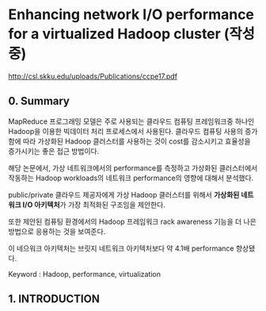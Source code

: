 # Enhancing network I/O performance for a virtualized Hadoop cluster (작성중)

http://csl.skku.edu/uploads/Publications/ccpe17.pdf

## 0. Summary

MapReduce 프로그래밍 모델은 주로 사용되는 클라우드 컴퓨팅 프레임워크중 하나인 Hadoop을 이용한 빅데이터 처리 프로세스에서 사용된다. 클라우드 컴퓨팅 사용의 증가함에 따라 가상화된 Hadoop 클러스터를 사용하는 것이 cost를 감소시키고 효율성을 증가시키는 좋은 접근 방법이다.

해당 논문에서, 가상 네트워크에서의 performance를 측정하고 가상화된 클러스터에서 작동하는 Hadoop workloads의 네트워크 performance의 영향에 대해서 분석했다.

public/private 클라우드 제공자에게 가상 Hadoop 클러스터를 위해서 **가상화된 네트워크 I/O 아키텍처**가 가장 최적화된 구조임을 제안한다.

또한 제안된 컴퓨팅 환경에서의 Hadoop 프레임워크 rack awareness 기능을 더 나은 방법으로 응용하는 것을 보여준다.

이 네으워크 아키텍처는 브릿지 네트워크 아키텍처보다 약 4.1배 performance 향상됐다.

Keyword : Hadoop, performance, virtualization

## 1. INTRODUCTION

